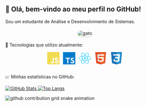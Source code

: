 ## 👋 Olá, bem-vindo ao meu perfil no GitHub!

Sou um estudante de Análise e Desenvolvimento de Sistemas.
<div align="center" style="margin: 20px 0;">
    <img 
        alt="gato" 
        src="https://media0.giphy.com/media/v1.Y2lkPTc5MGI3NjExdjloaTgwa2dkMXFiMGs4d3B5eTVvbWlsejZsMmozbHNsZ3VjemQzNCZlcD12MV9pbnRlcm5hbF9naWZfYnlfaWQmY3Q9Zw/E6jscXfv3AkWQ/giphy.webp" 
        style="border-radius: 15px; box-shadow: 0px 4px 6px rgba(0, 0, 0, 0.1); max-width: 200px; width: 20%;">
</div>

🚀 Tecnologias que utilizo atualmente:
<div style="display: flex; justify-content: center; align-items: center; gap: 10px;">
  <img alt="JavaScript" height="40" width="40" src="https://raw.githubusercontent.com/devicons/devicon/master/icons/javascript/javascript-plain.svg"> 
  <img alt="TypeScript" height="40" width="40" src="https://raw.githubusercontent.com/devicons/devicon/master/icons/typescript/typescript-plain.svg"> 
  <img alt="React" height="40" width="40" src="https://raw.githubusercontent.com/devicons/devicon/master/icons/react/react-original.svg"> 
  <img alt="HTML" height="40" width="40" src="https://raw.githubusercontent.com/devicons/devicon/master/icons/html5/html5-original.svg">
  <img alt="CSS" height="40" width="40" src="https://raw.githubusercontent.com/devicons/devicon/master/icons/css3/css3-original.svg">
</div>

##

📈 Minhas estatísticas no GitHub:
<a href="https://github.com/br1ansouza" target="_blank" rel="noopener noreferrer">
    <div>
        <img height="165em" src="https://github-readme-stats.vercel.app/api?username=br1ansouza&theme=blueberry&count_private=true&hide_border=true&line_height=20" alt="GitHub Stats"> 
        <img height="165em" src="https://github-readme-stats.vercel.app/api/top-langs/?username=br1ansouza&layout=compact&theme=blueberry&count_private=true&hide_border=true" alt="Top Langs"> 
    </div>
</a>

<picture>
  <source media="(prefers-color-scheme: dark)" srcset="https://raw.githubusercontent.com/br1ansouza/br1ansouza/output/github-contribution-grid-snake-dark.svg">
  <source media="(prefers-color-scheme: light)" srcset="https://raw.githubusercontent.com/br1ansouza/br1ansouza/output/github-contribution-grid-snake.svg">
  <img alt="github contribution grid snake animation" src="https://raw.githubusercontent.com/br1ansouza/PedroJanneo/output/github-contribution-grid-snake.svg">
</picture>

